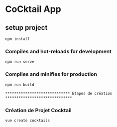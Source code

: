 # CoCktail App 

## setup project
```
npm install
```

### Compiles and hot-reloads for development
```
npm run serve
```

### Compiles and minifies for production
```
npm run build
```

```
***************************** Etapes de création ******************************
```


### Création de Projet Cocktail
```
vue create cocktails
```

